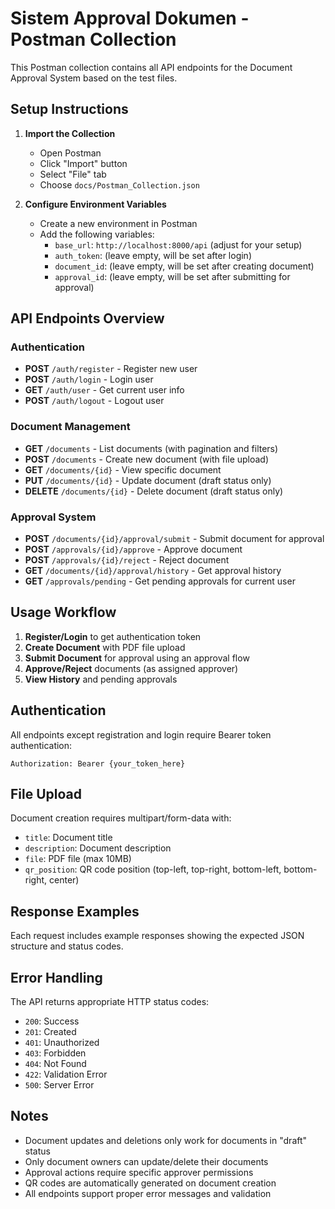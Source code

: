 # Sistem Approval Dokumen - Postman Collection

This Postman collection contains all API endpoints for the Document Approval System based on the test files.

## Setup Instructions

1. **Import the Collection**
   - Open Postman
   - Click "Import" button
   - Select "File" tab
   - Choose `docs/Postman_Collection.json`

2. **Configure Environment Variables**
   - Create a new environment in Postman
   - Add the following variables:
     - `base_url`: `http://localhost:8000/api` (adjust for your setup)
     - `auth_token`: (leave empty, will be set after login)
     - `document_id`: (leave empty, will be set after creating document)
     - `approval_id`: (leave empty, will be set after submitting for approval)

## API Endpoints Overview

### Authentication
- **POST** `/auth/register` - Register new user
- **POST** `/auth/login` - Login user
- **GET** `/auth/user` - Get current user info
- **POST** `/auth/logout` - Logout user

### Document Management
- **GET** `/documents` - List documents (with pagination and filters)
- **POST** `/documents` - Create new document (with file upload)
- **GET** `/documents/{id}` - View specific document
- **PUT** `/documents/{id}` - Update document (draft status only)
- **DELETE** `/documents/{id}` - Delete document (draft status only)

### Approval System
- **POST** `/documents/{id}/approval/submit` - Submit document for approval
- **POST** `/approvals/{id}/approve` - Approve document
- **POST** `/approvals/{id}/reject` - Reject document
- **GET** `/documents/{id}/approval/history` - Get approval history
- **GET** `/approvals/pending` - Get pending approvals for current user

## Usage Workflow

1. **Register/Login** to get authentication token
2. **Create Document** with PDF file upload
3. **Submit Document** for approval using an approval flow
4. **Approve/Reject** documents (as assigned approver)
5. **View History** and pending approvals

## Authentication

All endpoints except registration and login require Bearer token authentication:
```
Authorization: Bearer {your_token_here}
```

## File Upload

Document creation requires multipart/form-data with:
- `title`: Document title
- `description`: Document description
- `file`: PDF file (max 10MB)
- `qr_position`: QR code position (top-left, top-right, bottom-left, bottom-right, center)

## Response Examples

Each request includes example responses showing the expected JSON structure and status codes.

## Error Handling

The API returns appropriate HTTP status codes:
- `200`: Success
- `201`: Created
- `401`: Unauthorized
- `403`: Forbidden
- `404`: Not Found
- `422`: Validation Error
- `500`: Server Error

## Notes

- Document updates and deletions only work for documents in "draft" status
- Only document owners can update/delete their documents
- Approval actions require specific approver permissions
- QR codes are automatically generated on document creation
- All endpoints support proper error messages and validation